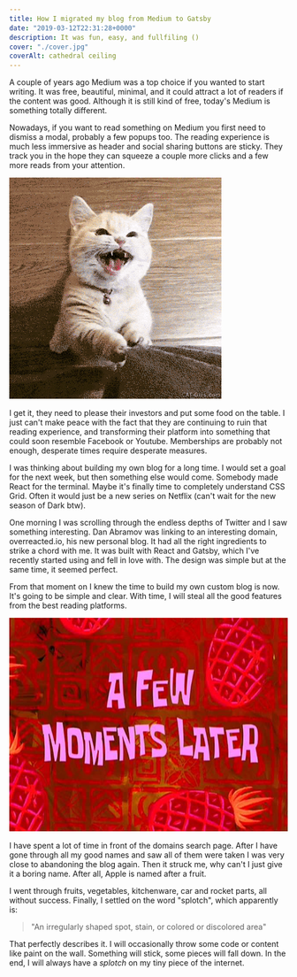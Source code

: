 ```yaml
---
title: How I migrated my blog from Medium to Gatsby
date: "2019-03-12T22:31:28+0000"
description: It was fun, easy, and fullfiling ()
cover: "./cover.jpg"
coverAlt: cathedral ceiling
---
```


A couple of years ago Medium was a top choice if you wanted to start writing. It was free, beautiful, minimal, and it could attract a lot of readers if the content was good. Although it is still kind of free, today's Medium is something totally different.

Nowadays, if you want to read something on Medium you first need to dismiss a modal, probably a few popups too. The reading experience is much less immersive as header and social sharing buttons are sticky. They track you in the hope they can squeeze a couple more clicks and a few more reads from your attention.

![cat](cat.gif)

I get it, they need to please their investors and put some food on the table. I just can't make peace with the fact that they are continuing to ruin that reading experience, and transforming their platform into something that could soon resemble Facebook or Youtube. Memberships are probably not enough, desperate times require desperate measures.

I was thinking about building my own blog for a long time. I would set a goal for the next week, but then something else would come. Somebody made React for the terminal. Maybe it's finally time to completely understand CSS Grid. Often it would just be a new series on Netflix (can't wait for the new season of Dark btw).

One morning I was scrolling through the endless depths of Twitter and I saw something interesting. Dan Abramov was linking to an interesting domain, overreacted.io, his new personal blog. It had all the right ingredients to strike a chord with me. It was built with React and Gatsby, which I've recently started using and fell in love with. The design was simple but at the same time, it seemed perfect.

From that moment on I knew the time to build my own custom blog is now. It's going to be simple and clear. With time, I will steal all the good features from the best reading platforms.

![moments](moments.jpeg)

I have spent a lot of time in front of the domains search page. After I have gone through all my good names and saw all of them were taken I was very close to abandoning the blog again. Then it struck me, why can't I just give it a boring name. After all, Apple is named after a fruit.

I went through fruits, vegetables, kitchenware, car and rocket parts, all without success. Finally, I settled on the word "splotch", which apparently is:

> "An irregularly shaped spot, stain, or colored or discolored area"

That perfectly describes it. I will occasionally throw some code or content like paint on the wall. Something will stick, some pieces will fall down. In the end, I will always have a _splotch_ on my tiny piece of the internet.
